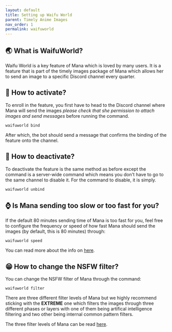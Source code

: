 ```yaml
---
layout: default
title: Setting up Waifu World
parent: Timely Anime Images
nav_order: 1
permalink: waifuworld
---
```


## :earth_asia: What is WaifuWorld?

Waifu World is a key feature of Mana which is loved by many users. It is a feature that is part of the timely images package of Mana which allows her to send an image to a specific Discord channel every quarter.

## :rocket: How to activate?

To enroll in the feature, you first have to head to the Discord channel where Mana will send the images *please check that she permission to attach images and send messages* before running the command.

```
waifuworld bind
```

After which, the bot should send a message that confirms the binding of the feature onto the channel.

## :stars: How to deactivate?

To deactivate the feature is the same method as before except the command is a server-wide command which means you don't have to go to the same channel to disable it. For the command to disable, it is simply.

```
waifuworld unbind
```

## :watch: Is Mana sending too slow or too fast for you?

If the default 80 minutes sending time of Mana is too fast for you, feel free to configure the frequency or speed of how fast Mana should send the images (by default, this is 80 minutes) through:

```
waifuworld speed
```

You can read more about the info on [here](/timely).

## :grin: How to change the NSFW filter?

You can change the NSFW filter of Mana through the command:

```
waifuworld filter
```


There are three different filter levels of Mana but we highly recommend sticking with the **EXTREME** one which filters the images through three different phases or layers
with one of them being artifical intelligence filtering and two other being internal common pattern filters. 


The three filter levels of Mana can be read [here](/timely).